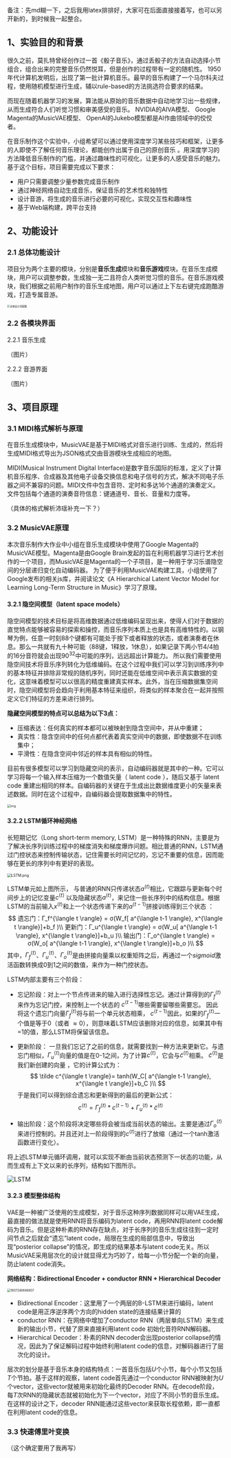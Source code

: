 备注：先md糊一下，之后我用latex排排好，大家可在后面直接接着写，也可以另开新的，到时候我一起整合。

## 1、实验目的和背景

很久之前，莫扎特曾经创作过一首《骰子音乐》，通过丢骰子的方法自动选择小节组合，组合出来的完整音乐仍然悦耳，但是创作的过程带有一定的随机性。 1950年代计算机发明后，出现了第一批计算机音乐。最早的音乐构建了一个马尔科夫过程，使用随机模型进行生成，辅以rule-based的方法挑选符合要求的结果。

而现在随着机器学习的发展，算法能从原始的音乐数据中自动地学习出一些规律，从而生成符合人们听觉习惯和审美感受的音乐。 NVIDIA的AIVA模型、 Google Magenta的MusicVAE模型、 OpenAI的Jukebo模型都是AI作曲领域中的佼佼者。

在音乐制作这个实验中，小组希望可以通过使用深度学习某些技巧和框架，让更多的人即使不了解任何音乐理论，都能创作出属于自己的原创音乐 。用深度学习的方法降低音乐制作的门槛，并通过趣味性的可视化，让更多的人感受音乐的魅力。基于这个目标，项目需要完成以下要求：

* 用户只需要调整少量参数完成音乐制作
* 通过神经网络自动生成音乐，保证音乐的艺术性和独特性
* 设计音游，将生成的音乐进行必要的可视化，实现交互性和趣味性
* 基于Web端构建，跨平台支持

## 2、功能设计

### 2.1 总体功能设计

项目分为两个主要的模块，分别是**音乐生成**模块和**音乐游戏**模块。在音乐生成模块，用户可以调整参数，生成独一无二且符合人类听觉习惯的音乐。在音乐游戏模块，我们根据之前用户制作的音乐生成地图，用户可以通过上下左右键完成跑酷游戏，打造专属音游。

<img src="总体设计流程图.png" alt="总体设计流程图" style="zoom: 40%;" />

### 2.2 各模块界面

2.2.1 音乐生成

（图片）

2.2.2 音游界面

（图片）

## 3、项目原理

### 3.1 MIDI格式解析与原理

在音乐生成模块中，MusicVAE是基于MIDI格式对音乐进行训练、生成的，然后将生成MIDI格式导出为JSON格式交由音游模块生成相应的地图。

MIDI(Musical Instrument Digital Interface)是数字音乐国际的标准，定义了计算机音乐程序、合成器及其他电子设备交换信息和电子信号的方式，解决不同电子乐器之间不兼容的问题。MIDI文件中包含音符、定时和多达16个通道的演奏定义。文件包括每个通道的演奏音符信息：键通道号、音长、音量和力度等。 

（具体的格式解析沛瑶补充一下？）

### 3.2 MusicVAE原理

本次音乐制作大作业中小组在音乐生成模块中使用了Google Magenta的MusicVAE模型。Magenta是由Google Brain发起的旨在利用机器学习进行艺术创作的一个项目，而MusicVAE是Magenta的一个子项目，是一种用于学习乐谱隐空间的分层递归变化自动编码器。 为了便于利用MusicVAE构建工具，小组使用了Google发布的相关js库，并阅读论文《A Hierarchical Latent Vector Model for Learning Long-Term Structure in Music》学习了原理。 

#### 3.2.1 隐空间模型（latent space models）

隐空间模型的技术目标是将高维数据通过低维编码呈现出来，使得人们对于数据的直觉特点能够被容易的探索和操控，而音乐序列本质上也是具有高维特性的。以钢琴为例，任意一时刻88个键都有可能处于按下或者释放的状态，或者演奏者在休息。那么一共就有九十种可能（88键，1释放，1休息），如果记录下两小节4/4拍的16分音符就会出现$90^{32}$中可能的序列，远远超出计算能力。 所以我们需要使用隐空间技术将音乐序列转化为低维编码。在这个过程中我们可以学习到训练序列中的基本特征并排除非常规的随机序列，同时还能在低维空间中表示真实数据的变化，这意味着模型可以以很高的精度重建真实样本。此外，当在压缩数据集空间时，隐空间模型将会趋向于利用基本特征来组织，将类似的样本聚合在一起并按照定义它们特征的方差来进行排列。 

**隐藏空间模型的特点可以总结为以下3点：**

- 压缩表达：任何真实的样本都可以被映射到隐含空间中，并从中重建；
- 真实性：隐含空间中的任何点都代表着真实空间中的数据，即使数据不在训练集中；
- 平滑性：在隐含空间中邻近的样本具有相似的特性。

目前有很多模型可以学习到隐藏空间的表示，自动编码器就是其中的一种。它可以学习将每一个输入样本压缩为一个数值矢量（ latent code ），随后又基于 latent code 重建出相同的样本。自编码器的关键在于生成出比数据维度更小的矢量来表述数据。同时在这个过程中，自编码器会提取数据集中的特性。 

 <img src="https://magenta.tensorflow.org/assets/music_vae/nsynth-ae.png" alt="img" style="zoom: 50%;" /> 

#### 3.2.2 LSTM循环神经网络

长短期记忆（Long short-term memory, LSTM）是一种特殊的RNN，主要是为了解决长序列训练过程中的梯度消失和梯度爆炸问题。相比普通的RNN，LSTM通过门控状态来控制传输状态，记住需要长时间记忆的，忘记不重要的信息，因而能够在更长的序列中有更好的表现。

 <img src="LSTM_cell.png" alt="LSTM.png" style="zoom: 60%;" /> 

LSTM单元如上图所示， 与普通的RNN只传递状态$a^{\langle t \rangle}$相比，它跟踪与更新每个时间步上的记忆变量$c^{\langle t \rangle}$ 以及隐藏状态$a^{\langle t \rangle}$，来记住一些长序列中的结构信息。根据 LSTM的当前输入$x^{\langle t \rangle}$和上一个状态传递下来的$a^{\langle t-1 \rangle}$拼接训练得到三个状态 ：
$$
遗忘门：Γ_f^{\langle t \rangle} = σ(W_f[ a^{\langle t-1 \rangle}, x^{\langle t \rangle}]+b_f )\\
更新门：Γ_u^{\langle t \rangle} = σ(W_u[ a^{\langle t-1 \rangle}, x^{\langle t \rangle}]+b_u )\\
输出门：Γ_o^{\langle t \rangle} = σ(W_o[ a^{\langle t-1 \rangle}, x^{\langle t \rangle}]+b_o )\\
$$
 其中，$Γ_f^{\langle t \rangle}$、$Γ_u^{\langle t \rangle}$、$Γ_o^{\langle t \rangle}$是由拼接向量乘以权重矩阵之后，再通过一个$sigmoid$激活函数转换成0到1之间的数值，来作为一种门控状态。 

LSTM内部主要有三个阶段：

* 忘记阶段：对上一个节点传进来的输入进行选择性忘记。通过计算得到的$Γ_f^{\langle t \rangle}$来作为忘记门控，来控制上一个状态的 $c^{\langle t-1\rangle}$哪些需要留哪些需要忘。 因此将这个遗忘门向量$Γ_f^{\langle t \rangle}$将与前一个单元状态相乘， $c^{\langle t-1\rangle}$因此，如果的$Γ_f^{\langle t \rangle}$一个值是等于0（或者 $\approx 0$），则意味着LSTM应该删除对应的信息，如果其中有=1的值，那么LSTM将保留该信息。 

* 更新阶段： 一旦我们忘记了之前的信息，就需要找到一种方法来更新它。与遗忘门相似，$\Gamma_u^{\langle t \rangle}$向量的值是在0-1之间，为了计算$c^{\langle t \rangle}$，它会与$\tilde c^{\langle t \rangle}$相乘。 $\tilde c^{\langle t \rangle}$是我们新创建的向量 ，它的计算公式为：
  $$
  \tilde c^{\langle t \rangle}= tanh(W_C[ a^{\langle t-1 \rangle}, x^{\langle t \rangle}]+b_C )\\
  $$
  于是我们可以得到综合遗忘和更新得到的最后的更新公式：
  $$
  c^{\langle t \rangle} = \Gamma_f^{\langle t \rangle}\ast c^{\langle t - 1 \rangle} + \Gamma_u^{\langle t \rangle} \ast \tilde c^{\langle t \rangle}
  $$

* 输出阶段：这个阶段将决定哪些将会被当成当前状态的输出。主要是通过$Γ_o^{\langle t \rangle}$来进行控制的。并且还对上一阶段得到的$c^{\langle t \rangle}$进行了放缩（通过一个tanh激活函数进行变化）。  

将上述LSTM单元循环调用，就可以实现不断由当前状态预测下一状态的功能，从而生成有上下文以来的长序列，结构如下图所示。

![LSTM](LSTM.png)

#### 3.2.3 模型整体结构

VAE是一种被广泛使用的生成模型，对于音乐这种序列数据同样可以用VAE生成，最直接的做法就是使用RNN将音乐编码为latent code，再用RNN将latent code解码为音乐。但是这种朴素的RNN存在缺点，对于长序列的音乐生成往往到一定时间节点之后就会“遗忘”latent code，局限在生成的局部信息中，导致出现“posterior collapse”的情况，即生成的结果基本与latent code无关。所以MusicVAE采用层次化的设计就显得尤为巧妙了，给每一小节分配一个新的向量，防止latent code消失。

**网络结构：Bidirectional Encoder + conductor RNN + Hierarchical Decoder**

<img src="1.png" alt="1607246646807" style="zoom: 50%;" />

- Bidirectional Encoder：这里用了一个两层的B-LSTM来进行编码，latent code是用正序逆序两个方向的hidden state的连接结果计算的
-  conductor RNN：在网络中增加了conductor RNN（两层单向LSTM）来生成新的输出小节，代替了原来直接利用latent code 初始化音符RNN解码器。 
- Hierarchical Decoder：朴素的RNN decoder会出现posterior collapse的情况，因此为了保证解码过程中始终利用latent code的信息，对解码器进行了层次化的设计。

层次的划分是基于音乐本身的结构特点：一首音乐包括$U$个小节，每个小节又包括$T$个节拍。基于这样的观察，latent code首先通过一个conductor RNN被映射为$U$个vector，这些vector就被用来初始化最终的Decoder RNN。在decode阶段，每$T$次RNN的隐藏状态就被初始化为下一个vector，对应了不同小节的音乐生成。在这样的设计之下，decoder RNN能通过这些vector来获取长程依赖，即一直都在利用latent code的信息。

### 3.3 快速傅里叶变换

（这个确定要用了我再写）